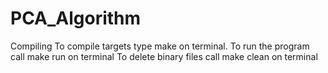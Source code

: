 # PCA_Algorithm
Compiling
To compile targets type make on terminal.
To run the program call make run on terminal
To delete binary files call make clean on terminal
